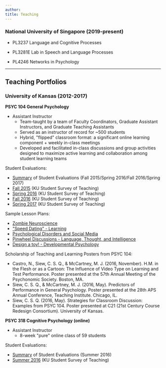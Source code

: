 ```yaml
---
author: 
title: Teaching
---
```


### National University of Singapore (2019-present)     

* PL3237 Language and Cognitive Processes 

* PL3281E Lab in Speech and Language Processes 

* PL4246 Networks in Psychology  

---

## Teaching Portfolios 

### University of Kansas (2012-2017)

**PSYC 104 General Psychology**

* Assistant Instructor
  + Team-taught by a team of Faculty Coordinators, Graduate Assistant Instructors, and Graduate Teaching Assistants
  + Served as an instructor of record for ~500 students
  + Hybrid, "flipped" classroom format: a significant online learning component + weekly in-class meetings 
  + Developed and facilitated in-class discussions and group activities designed to maximize active learning and collaboration among student learning teams

Student Evaluations:

* [Summary](https://drive.google.com/file/d/1yRbRjSJw_693p8NLMoIczYWcKJZOCUhl/view?usp=sharing) of Student Evaluations (Fall 2015/Spring 2016/Fall 2016/Spring 2017)
* [Fall 2015](https://drive.google.com/file/d/0B9avdxE0Z_BeX2E3eUx5UFNwSU0/view) (KU Student Survey of Teaching)
* [Spring 2016](https://drive.google.com/file/d/0B9avdxE0Z_BeMTNUdU95LUp5dm8/view) (KU Student Survey of Teaching)
* [Fall 2016](https://drive.google.com/file/d/0B9avdxE0Z_BedEh3MHgwUThwMms/view) (KU Student Survey of Teaching)
* [Spring 2017](https://drive.google.com/file/d/1tib8kZJPawCFcaBasPW-7wCQi3k6xEA8/view?usp=sharing) (KU Student Survey of Teaching)     

Sample Lesson Plans:

* [Zombie Neuroscience](https://drive.google.com/file/d/0B9avdxE0Z_BeQkhWS0IyLTVxT3M/view)
* ["Speed Dating" - Learning](https://drive.google.com/file/d/0B9avdxE0Z_BeVE5mWHFoMDRHd0E/view)
* [Psychological Disorders and Social Media](https://drive.google.com/file/d/0B9avdxE0Z_BedkdBR19YVW5RZnc/view)
* [Pinwheel Discussions - Language, Thought, and Intelligence](https://drive.google.com/file/d/0B9avdxE0Z_BeSUh3b3psbU16NGs/view)
* [Design a toy! - Developmental Psychology](https://drive.google.com/file/d/0B9avdxE0Z_BeQVdRc0p2bFdRMHc/view)

Scholarship of Teaching and Learning Posters from PSYC 104:

* Castro, N., Siew, C. S. Q., & McCartney, M. J. (2016, November). H.M. in the Flesh or as a Cartoon: The Influence of Video Type on Learning and Test Performance. Poster presented at the 57th Annual Meeting of the Psychonomic Society. Boston, MA.
* Siew, C. S. Q., & McCartney, M. J. (2016, May). Predictors of Performance in General Psychology. Poster presented at the 28th APS Annual Conference, Teaching Institute. Chicago, IL.
* Siew, C. S. Q. (2016, May). Strategies for Classroom Discussion: Examples from PSYC 104. Poster presented at C21 (21st Century Course Redesign Consortium). University of Kansas.

**PSYC 318 Cognitive Psychology (online)**

* Assistant Instructor
  + 8-week "pure" online class of 59 students 
  
Student Evaluations: 

* [Summary](https://drive.google.com/file/d/1ZFa0KgbXwVDhW-fHvI34_BNqJ6u8TJsG/view?usp=sharing) of Student Evaluations (Summer 2016)
* [Summer 2016](https://drive.google.com/file/d/0B9avdxE0Z_BeTUthZVlfRFNmTTA/view) (KU Student Survey of Teaching)

